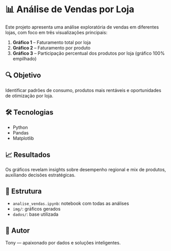# 📊 Análise de Vendas por Loja

Este projeto apresenta uma análise exploratória de vendas em diferentes lojas, com foco em três visualizações principais:

1. **Gráfico 1** – Faturamento total por loja
2. **Gráfico 2** – Faturamento por produto
3. **Gráfico 3** – Participação percentual dos produtos por loja (gráfico 100% empilhado)

## 🔍 Objetivo
Identificar padrões de consumo, produtos mais rentáveis e oportunidades de otimização por loja.

## 🛠️ Tecnologias
- Python
- Pandas
- Matplotlib

## 📈 Resultados
Os gráficos revelam insights sobre desempenho regional e mix de produtos, auxiliando decisões estratégicas.

## 📂 Estrutura
- `analise_vendas.ipynb`: notebook com todas as análises
- `img/`: gráficos gerados
- `dados/`: base utilizada 

## 🧠 Autor
Tony — apaixonado por dados e soluções inteligentes.

